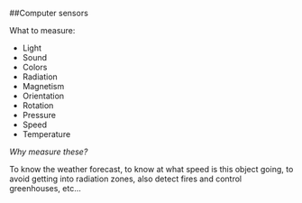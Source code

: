 ##Computer sensors

What to measure:

* Light
* Sound
* Colors
* Radiation
* Magnetism
* Orientation
* Rotation
* Pressure
* Speed
* Temperature

*Why measure these?*

To know the weather forecast, to know at what speed is this object going, to avoid getting into radiation zones, also detect fires and control greenhouses, etc...

